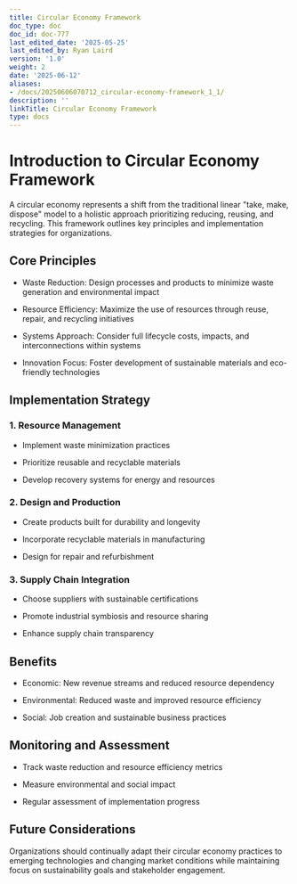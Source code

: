 ```yaml
---
title: Circular Economy Framework
doc_type: doc
doc_id: doc-777
last_edited_date: '2025-05-25'
last_edited_by: Ryan Laird
version: '1.0'
weight: 2
date: '2025-06-12'
aliases:
- /docs/20250606070712_circular-economy-framework_1_1/
description: ''
linkTitle: Circular Economy Framework
type: docs
---
```


# Introduction to Circular Economy Framework

A circular economy represents a shift from the traditional linear "take, make, dispose" model to a holistic approach prioritizing reducing, reusing, and recycling. This framework outlines key principles and implementation strategies for organizations.

## Core Principles

- Waste Reduction: Design processes and products to minimize waste generation and environmental impact

- Resource Efficiency: Maximize the use of resources through reuse, repair, and recycling initiatives

- Systems Approach: Consider full lifecycle costs, impacts, and interconnections within systems

- Innovation Focus: Foster development of sustainable materials and eco-friendly technologies

## Implementation Strategy

### 1. Resource Management

- Implement waste minimization practices

- Prioritize reusable and recyclable materials

- Develop recovery systems for energy and resources

### 2. Design and Production

- Create products built for durability and longevity

- Incorporate recyclable materials in manufacturing

- Design for repair and refurbishment

### 3. Supply Chain Integration

- Choose suppliers with sustainable certifications

- Promote industrial symbiosis and resource sharing

- Enhance supply chain transparency

## Benefits

- Economic: New revenue streams and reduced resource dependency

- Environmental: Reduced waste and improved resource efficiency

- Social: Job creation and sustainable business practices

## Monitoring and Assessment

- Track waste reduction and resource efficiency metrics

- Measure environmental and social impact

- Regular assessment of implementation progress

## Future Considerations

Organizations should continually adapt their circular economy practices to emerging technologies and changing market conditions while maintaining focus on sustainability goals and stakeholder engagement.
